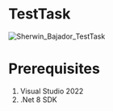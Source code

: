 # TestTask
![Sherwin_Bajador_TestTask](https://github.com/user-attachments/assets/d9eedd52-c53d-4a86-aae0-db661958e496)

# Prerequisites
1. Visual Studio 2022
2. .Net 8 SDK 

